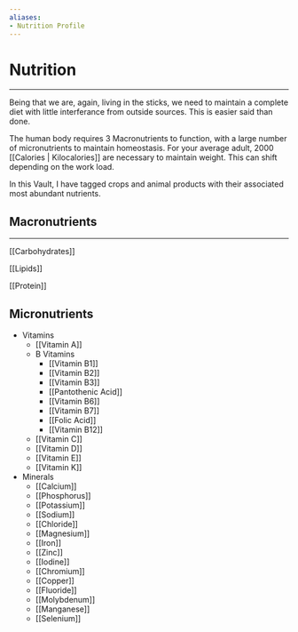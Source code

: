 ```yaml
---
aliases: 
- Nutrition Profile
---
```


# Nutrition
---
Being that we are, again, living in the sticks, we need to maintain a complete diet with little interferance from outside sources. This is easier said than done. 

The human body requires 3 Macronutrients to function, with a large number of micronutrients to maintain homeostasis. For your average adult, 2000 [[Calories | Kilocalories]] are necessary to maintain weight. This can shift depending on the work load.

In this Vault, I have tagged crops and animal products with their associated most abundant nutrients.

## Macronutrients
---

[[Carbohydrates]]

[[Lipids]]

[[Protein]]

## Micronutrients

- Vitamins
	- [[Vitamin A]]
	- B Vitamins
		- [[Vitamin B1]]
		- [[Vitamin B2]]
		- [[Vitamin B3]]
		- [[Pantothenic Acid]]
		- [[Vitamin B6]]
		- [[Vitamin B7]]
		- [[Folic Acid]]
		- [[Vitamin B12]]
	- [[Vitamin C]]
	- [[Vitamin D]]
	- [[Vitamin E]]
	- [[Vitamin K]]
- Minerals
	- [[Calcium]]
	- [[Phosphorus]]
	- [[Potassium]]
	- [[Sodium]]
	- [[Chloride]]
	- [[Magnesium]]
	- [[Iron]]
	- [[Zinc]]
	- [[Iodine]]
	- [[Chromium]]
	- [[Copper]]
	- [[Fluoride]]
	- [[Molybdenum]]
	- [[Manganese]]
	- [[Selenium]]
